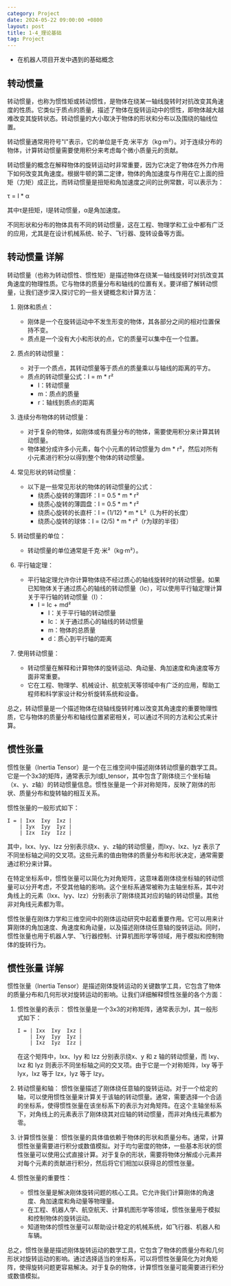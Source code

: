 ```yaml
---
category: Project
date: 2024-05-22 09:00:00 +0800
layout: post
title: 1-4_理论基础
tag: Project
---
```


+ 在机器人项目开发中遇到的基础概念

## 转动惯量 

转动惯量，也称为惯性矩或转动惯性，是物体在绕某一轴线旋转时对抗改变其角速度的性质。它类似于质点的质量，描述了物体在旋转运动中的惯性，即物体越大越难改变其旋转状态。转动惯量的大小取决于物体的形状和分布以及围绕的轴线位置。

转动惯量通常用符号"I"表示，它的单位是千克·米平方（kg·m²）。对于连续分布的物体，计算转动惯量需要使用积分来考虑每个微小质量元的贡献。

转动惯量的概念在解释物体的旋转运动时非常重要，因为它决定了物体在外力作用下如何改变其角速度。根据牛顿的第二定律，物体的角加速度与作用在它上面的扭矩（力矩）成正比，而转动惯量是扭矩和角加速度之间的比例常数，可以表示为：

τ = I * α

其中τ是扭矩，I是转动惯量，α是角加速度。

不同形状和分布的物体具有不同的转动惯量，这在工程、物理学和工业中都有广泛的应用，尤其是在设计机械系统、轮子、飞行器、旋转设备等方面。

## 转动惯量 详解

转动惯量（也称为转动惯性、惯性矩）是描述物体在绕某一轴线旋转时对抗改变其角速度的物理性质。它与物体的质量分布和轴线的位置有关。要详细了解转动惯量，让我们逐步深入探讨它的一些关键概念和计算方法：

1. 刚体和质点：
   - 刚体是一个在旋转运动中不发生形变的物体，其各部分之间的相对位置保持不变。
   - 质点是一个没有大小和形状的点，它的质量可以集中在一个位置。

2. 质点的转动惯量：
   - 对于一个质点，其转动惯量等于质点的质量乘以与轴线的距离的平方。
   - 质点的转动惯量公式：I = m * r²
     - I：转动惯量
     - m：质点的质量
     - r：轴线到质点的距离

3. 连续分布物体的转动惯量：
   - 对于复杂的物体，如刚体或有质量分布的物体，需要使用积分来计算其转动惯量。
   - 物体被分成许多小元素，每个小元素的转动惯量为 dm * r²，然后对所有小元素进行积分以得到整个物体的转动惯量。

4. 常见形状的转动惯量：
   - 以下是一些常见形状的物体的转动惯量的公式：
     - 绕质心旋转的薄圆环：I = 0.5 * m * r²
     - 绕质心旋转的薄圆盘：I = 0.5 * m * r²
     - 绕质心旋转的长直杆：I = (1/12) * m * L²（L为杆的长度）
     - 绕质心旋转的球体：I = (2/5) * m * r²（r为球的半径）

5. 转动惯量的单位：
   - 转动惯量的单位通常是千克·米²（kg·m²）。

6. 平行轴定理：
   - 平行轴定理允许你计算物体绕不经过质心的轴线旋转时的转动惯量。如果已知物体关于通过质心的轴线的转动惯量（Ic），可以使用平行轴定理计算关于平行轴的转动惯量（I）：
     - I = Ic + md²
       - I：关于平行轴的转动惯量
       - Ic：关于通过质心的轴线的转动惯量
       - m：物体的总质量
       - d：质心到平行轴的距离

7. 使用转动惯量：
   - 转动惯量在解释和计算物体的旋转运动、角动量、角加速度和角速度等方面非常重要。
   - 它在工程、物理学、机械设计、航空航天等领域中有广泛的应用，帮助工程师和科学家设计和分析旋转系统和设备。

总之，转动惯量是一个描述物体在绕轴线旋转时难以改变其角速度的重要物理性质，它与物体的质量分布和轴线位置紧密相关，可以通过不同的方法和公式来计算。

## 惯性张量

惯性张量（Inertia Tensor）是一个在三维空间中描述刚体转动惯量的数学工具。它是一个3x3的矩阵，通常表示为I或I_tensor，其中包含了刚体绕三个坐标轴（x、y、z轴）的转动惯量信息。惯性张量是一个非对称矩阵，反映了刚体的形状、质量分布和旋转轴的相互关系。

惯性张量的一般形式如下：

```
I = | Ixx  Ixy  Ixz |
    | Iyx  Iyy  Iyz |
    | Izx  Izy  Izz |
```

其中，Ixx、Iyy、Izz 分别表示绕x、y、z轴的转动惯量，而Ixy、Ixz、Iyz 表示了不同坐标轴之间的交叉项。这些元素的值由物体的质量分布和形状决定，通常需要通过积分来计算。

在特定坐标系中，惯性张量可以简化为对角矩阵，这意味着刚体绕坐标轴的转动惯量可以分开考虑，不受其他轴的影响。这个坐标系通常被称为主轴坐标系，其中对角线上的元素（Ixx、Iyy、Izz）分别表示了刚体绕其对应的轴的转动惯量。其他非对角线元素都为零。

惯性张量在刚体力学和三维空间中的刚体运动研究中起着重要作用。它可以用来计算刚体的角加速度、角速度和角动量，以及描述刚体绕任意轴的旋转运动。同时，惯性张量也用于机器人学、飞行器控制、计算机图形学等领域，用于模拟和控制物体的旋转行为。

## 惯性张量 详解

惯性张量（Inertia Tensor）是描述刚体旋转运动的关键数学工具，它包含了物体的质量分布和几何形状对旋转运动的影响。让我们详细解释惯性张量的各个方面：

1. 惯性张量的表示：
   惯性张量是一个3x3的对称矩阵，通常表示为I，其一般形式如下：

   ```
   I = | Ixx  Ixy  Ixz |
       | Ixy  Iyy  Iyz |
       | Ixz  Iyz  Izz |
   ```

   在这个矩阵中，Ixx、Iyy 和 Izz 分别表示绕x、y 和 z 轴的转动惯量，而 Ixy、Ixz 和 Iyz 则表示不同坐标轴之间的交叉项。由于它是一个对称矩阵，Ixy 等于 Iyx，Ixz 等于 Izx，Iyz 等于 Izy。

2. 转动惯量和轴：
   惯性张量描述了刚体绕任意轴的旋转运动。对于一个给定的轴，可以使用惯性张量来计算关于该轴的转动惯量。通常，需要选择一个合适的坐标系，使得惯性张量在该坐标系下的表示为对角矩阵。在这个主轴坐标系下，对角线上的元素表示了刚体绕其对应轴的转动惯量，而非对角线元素都为零。

3. 计算惯性张量：
   惯性张量的具体值依赖于物体的形状和质量分布。通常，计算惯性张量需要进行积分或数值模拟。对于均匀密度的物体，一些基本形状的惯性张量可以使用公式直接计算。对于复杂的形状，需要将物体分解成小元素并对每个元素的贡献进行积分，然后将它们相加以获得总的惯性张量。

4. 惯性张量的重要性：
   - 惯性张量是解决刚体旋转问题的核心工具。它允许我们计算刚体的角速度、角加速度和角动量等物理量。
   - 在工程、机器人学、航空航天、计算机图形学等领域，惯性张量用于模拟和控制物体的旋转运动。
   - 知道物体的惯性张量可以帮助设计稳定的机械系统，如飞行器、机器人和车辆。

总之，惯性张量是描述刚体旋转运动的数学工具，它包含了物体的质量分布和几何形状对旋转运动的影响。通过选择适当的坐标系，可以将惯性张量简化为对角矩阵，使得旋转问题更容易解决。对于复杂的物体，计算惯性张量可能需要进行积分或数值模拟。